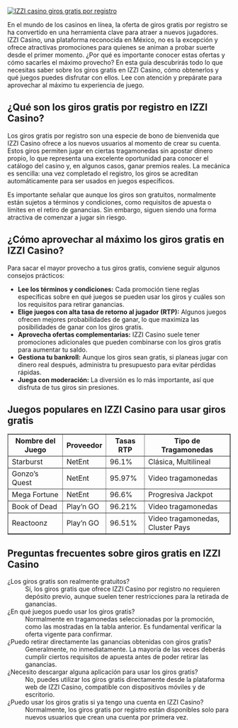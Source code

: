 [![IZZI casino giros gratis por registro](https://123-caf.pages.dev/gitsignup.png)](https://vrmoo.ru/Bt82HjjY)

<p>En el mundo de los casinos en línea, la oferta de giros gratis por registro se ha convertido en una herramienta clave para atraer a nuevos jugadores. IZZI Casino, una plataforma reconocida en México, no es la excepción y ofrece atractivas promociones para quienes se animan a probar suerte desde el primer momento. ¿Por qué es importante conocer estas ofertas y cómo sacarles el máximo provecho? En esta guía descubrirás todo lo que necesitas saber sobre los giros gratis en IZZI Casino, cómo obtenerlos y qué juegos puedes disfrutar con ellos. Lee con atención y prepárate para aprovechar al máximo tu experiencia de juego.</p>  <h2>¿Qué son los giros gratis por registro en IZZI Casino?</h2> <p>Los giros gratis por registro son una especie de bono de bienvenida que IZZI Casino ofrece a los nuevos usuarios al momento de crear su cuenta. Estos giros permiten jugar en ciertas tragamonedas sin apostar dinero propio, lo que representa una excelente oportunidad para conocer el catálogo del casino y, en algunos casos, ganar premios reales. La mecánica es sencilla: una vez completado el registro, los giros se acreditan automáticamente para ser usados en juegos específicos.</p> <p>Es importante señalar que aunque los giros son gratuitos, normalmente están sujetos a términos y condiciones, como requisitos de apuesta o límites en el retiro de ganancias. Sin embargo, siguen siendo una forma atractiva de comenzar a jugar sin riesgo.</p>  <h2>¿Cómo aprovechar al máximo los giros gratis en IZZI Casino?</h2> <p>Para sacar el mayor provecho a tus giros gratis, conviene seguir algunos consejos prácticos:</p> <ul>   <li><strong>Lee los términos y condiciones:</strong> Cada promoción tiene reglas específicas sobre en qué juegos se pueden usar los giros y cuáles son los requisitos para retirar ganancias.</li>   <li><strong>Elige juegos con alta tasa de retorno al jugador (RTP):</strong> Algunos juegos ofrecen mejores probabilidades de ganar, lo que maximiza las posibilidades de ganar con los giros gratis.</li>   <li><strong>Aprovecha ofertas complementarias:</strong> IZZI Casino suele tener promociones adicionales que pueden combinarse con los giros gratis para aumentar tu saldo.</li>   <li><strong>Gestiona tu bankroll:</strong> Aunque los giros sean gratis, si planeas jugar con dinero real después, administra tu presupuesto para evitar pérdidas rápidas.</li>   <li><strong>Juega con moderación:</strong> La diversión es lo más importante, así que disfruta de tus giros sin presiones.</li> </ul>  <h2>Juegos populares en IZZI Casino para usar giros gratis</h2> <table border="1" cellspacing="0" cellpadding="8">   <thead>     <tr>       <th>Nombre del Juego</th>       <th>Proveedor</th>       <th>Tasas RTP</th>       <th>Tipo de Tragamonedas</th>     </tr>   </thead>   <tbody>     <tr>       <td>Starburst</td>       <td>NetEnt</td>       <td>96.1%</td>       <td>Clásica, Multilineal</td>     </tr>     <tr>       <td>Gonzo’s Quest</td>       <td>NetEnt</td>       <td>95.97%</td>       <td>Video tragamonedas</td>     </tr>     <tr>       <td>Mega Fortune</td>       <td>NetEnt</td>       <td>96.6%</td>       <td>Progresiva Jackpot</td>     </tr>     <tr>       <td>Book of Dead</td>       <td>Play’n GO</td>       <td>96.21%</td>       <td>Video tragamonedas</td>     </tr>     <tr>       <td>Reactoonz</td>       <td>Play’n GO</td>       <td>96.51%</td>       <td>Video tragamonedas, Cluster Pays</td>     </tr>   </tbody> </table>  <h2>Preguntas frecuentes sobre giros gratis en IZZI Casino</h2> <dl>   <dt>¿Los giros gratis son realmente gratuitos?</dt>   <dd>Sí, los giros gratis que ofrece IZZI Casino por registro no requieren depósito previo, aunque suelen tener restricciones para la retirada de ganancias.</dd>    <dt>¿En qué juegos puedo usar los giros gratis?</dt>   <dd>Normalmente en tragamonedas seleccionadas por la promoción, como las mostradas en la tabla anterior. Es fundamental verificar la oferta vigente para confirmar.</dd>    <dt>¿Puedo retirar directamente las ganancias obtenidas con giros gratis?</dt>   <dd>Generalmente, no inmediatamente. La mayoría de las veces deberás cumplir ciertos requisitos de apuesta antes de poder retirar las ganancias.</dd>    <dt>¿Necesito descargar alguna aplicación para usar los giros gratis?</dt>   <dd>No, puedes utilizar los giros gratis directamente desde la plataforma web de IZZI Casino, compatible con dispositivos móviles y de escritorio.</dd>    <dt>¿Puedo usar los giros gratis si ya tengo una cuenta en IZZI Casino?</dt>   <dd>Normalmente, los giros gratis por registro están disponibles solo para nuevos usuarios que crean una cuenta por primera vez.</dd> </dl>